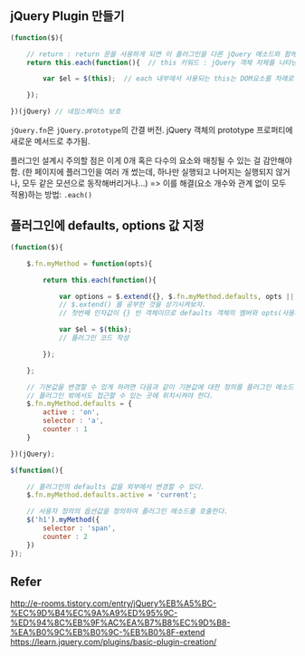 ## jQuery Plugin 만들기
```javascript
(function($){

    // return : return 문을 사용하게 되면 이 플러그인을 다른 jQuery 메소드와 함께 자유롭게 체이닝을 사용할 수 있다.
    return this.each(function(){  // this 키워드 : jQuery 객체 자체를 나타낸다.

        var $el = $(this);  // each 내부에서 사용되는 this는 DOM요소를 차례로 가리킨다.

    });

})(jQuery) // 네임스페이스 보호
```
`jQuery.fn`은 `jQuery.prototype`의 간결 버전. jQuery 객체의 prototype 프로퍼티에 새로운 메서드로 추가됨.

플러그인 설계시 주의할 점은 이게 0개 혹은 다수의 요소와 매칭될 수 있는 걸 감안해야 함.
(한 페이지에 플러그인을 여러 개 썼는데, 하나만 실행되고 나머지는 실행되지 않거나, 모두 같은 모션으로 동작해버리거나...)
=> 이를 해결(요소 개수와 관계 없이 모두 적용)하는 방법: `.each()`

## 플러그인에 defaults, options 값 지정
```javascript
(function($){

    $.fn.myMethod = function(opts){

        return this.each(function(){

            var options = $.extend({}, $.fn.myMethod.defaults, opts || {});
            // $.extend() 를 공부한 것을 상기시켜보자.
            // 첫번째 인자값이 {} 빈 객체이므로 defaults 객체의 멤버와 opts(사용자정의 옵션값)이 merge되어 options에 담겨진다.

            var $el = $(this);
            // 플러그인 코드 작성

        });

    };

    // 기본값을 변경할 수 있게 하려면 다음과 같이 기본값에 대한 정의를 플러그인 메소드 밖에서 작성하여
    // 플러그인 밖에서도 접근할 수 있는 곳에 위치시켜야 한다.
    $.fn.myMethod.defaults = {
        active : 'on',
        selector : 'a',
        counter : 1
    }

})(jQuery);

$(function(){

    // 플러그인의 defaults 값을 외부에서 변경할 수 있다.
    $.fn.myMethod.defaults.active = 'current';

    // 사용자 정의의 옵션값을 정의하여 플러그인 메소드를 호출한다.
    $('h1').myMethod({
        selector : 'span',
        counter : 2
    })
});
```

## Refer
http://e-rooms.tistory.com/entry/jQuery%EB%A5%BC-%EC%9D%B4%EC%9A%A9%ED%95%9C-%ED%94%8C%EB%9F%AC%EA%B7%B8%EC%9D%B8-%EA%B0%9C%EB%B0%9C-%EB%B0%8F-extend
https://learn.jquery.com/plugins/basic-plugin-creation/
